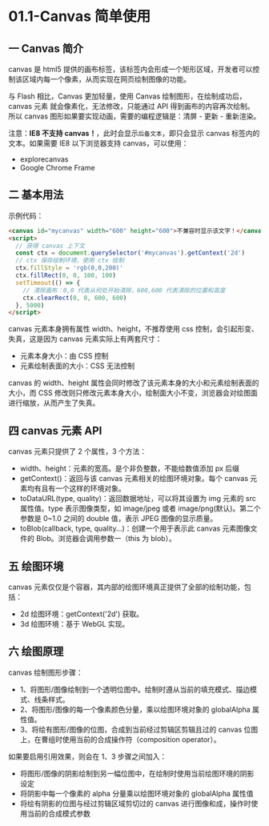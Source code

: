 # 01.1-Canvas 简单使用

## 一 Canvas 简介

canvas 是 html5 提供的画布标签，该标签内会形成一个矩形区域，开发者可以控制该区域内每一个像素，从而实现在网页绘制图像的功能。

与 Flash 相比，Canvas 更加轻量，使用 Canvas 绘制图形，在绘制成功后，canvas 元素 就会像素化，无法修改，只能通过 API 得到画布的内容再次绘制。所以 canvas 图形如果要实现动画，需要的编程逻辑是：清屏 - 更新 - 重新渲染。

注意：**IE8 不支持 canvas！**，此时会显示`后备文本`，即只会显示 canvas 标签内的文本。如果需要 IE8 以下浏览器支持 canvas，可以使用：

- explorecanvas
- Google Chrome Frame

## 二 基本用法

示例代码：

```html
<canvas id="mycanvas" width="600" height="600">不兼容时显示该文字！</canvas>
<script>
  // 获得 canvas 上下文
  const ctx = document.querySelector('#mycanvas').getContext('2d')
  // ctx 保存绘制环境，使用 ctx 绘制
  ctx.fillStyle = 'rgb(0,0,200)'
  ctx.fillRect(0, 0, 100, 100)
  setTimeout(() => {
    // 清除画布：0,0 代表从何处开始清除，600,600 代表清除的位置和高度
    ctx.clearRect(0, 0, 600, 600)
  }, 5000)
</script>
```

canvas 元素本身拥有属性 width、height，不推荐使用 css 控制，会引起形变、失真，这是因为 canvas 元素实际上有两套尺寸：

- 元素本身大小：由 CSS 控制
- 元素绘制表面的大小：CSS 无法控制

canvas 的 width、height 属性会同时修改了该元素本身的大小和元素绘制表面的大小，而 CSS 修改则只修改元素本身大小，绘制面大小不变，浏览器会对绘图面进行缩放，从而产生了失真。

## 四 canvas 元素 API

canvas 元素只提供了 2 个属性，3 个方法：

- width、height：元素的宽高。是个非负整数，不能给数值添加 px 后缀
- getContext()：返回与该 canvas 元素相关的绘图环境对象。每个 canvas 元素均有且有一个这样的环境对象。
- toDataURL(type, quality)：返回数据地址，可以将其设置为 img 元素的 src 属性值。type 表示图像类型，如 image/jpeg 或者 image/png(默认)。第二个参数是 0~1.0 之间的 double 值，表示 JPEG 图像的显示质量。
- toBlob(callback, type, quality...)：创建一个用于表示此 canvas 元素图像文件的 Blob。浏览器会调用参数一（this 为 blob）。

## 五 绘图环境

canvas 元素仅仅是个容器，其内部的绘图环境真正提供了全部的绘制功能，包括：

- 2d 绘图环境：getContext('2d') 获取。
- 3d 绘图环境：基于 WebGL 实现。

## 六 绘图原理

canvas 绘制图形步骤：

- 1、将图形/图像绘制到一个透明位图中。绘制时遵从当前的填充模式、描边模式、线条样式。
- 2、将图形/图像的每一个像素颜色分量，乘以绘图环境对象的 globalAlpha 属性值。
- 3、将绘有图形/图像的位图，合成到当前经过剪辑区剪辑且过的 canvas 位图上，在曹组时使用当前的合成操作符（composition operator）。

如果要启用引用效果，则会在 1、3 步骤之间加入：

- 将图形/图像的阴影绘制到另一幅位图中，在绘制时使用当前绘图环境的阴影设定
- 将阴影中每一个像素的 alpha 分量乘以绘图环境对象的 globalAlpha 属性值
- 将绘有阴影的位图与经过剪辑区域剪切过的 canvas 进行图像和成，操作时使用当前的合成模式参数
